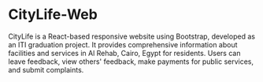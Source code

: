 # CityLife-Web
CityLife is a React-based responsive website using Bootstrap, developed as an ITI graduation project. It provides comprehensive information about facilities and services in Al Rehab, Cairo, Egypt for residents. Users can leave feedback, view others' feedback, make payments for public services, and submit complaints.
